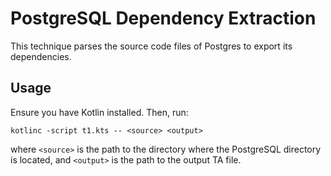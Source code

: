# PostgreSQL Dependency Extraction

This technique parses the source code files of Postgres to export its dependencies.

## Usage

Ensure you have Kotlin installed. Then, run:


```
kotlinc -script t1.kts -- <source> <output>
```
where `<source>` is the path to the directory where the PostgreSQL directory is located, and `<output>` is the path to the output TA file.